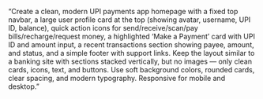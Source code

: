 “Create a clean, modern UPI payments app homepage with a fixed top navbar, a large user profile card at the top (showing avatar, username, UPI ID, balance), quick action icons for send/receive/scan/pay bills/recharge/request money, a highlighted ‘Make a Payment’ card with UPI ID and amount input, a recent transactions section showing payee, amount, and status, and a simple footer with support links. Keep the layout similar to a banking site with sections stacked vertically, but no images — only clean cards, icons, text, and buttons. Use soft background colors, rounded cards, clear spacing, and modern typography. Responsive for mobile and desktop.”
